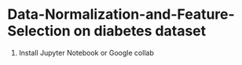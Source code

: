 # Data-Normalization-and-Feature-Selection on diabetes dataset

1) Install Jupyter Notebook or Google collab 
